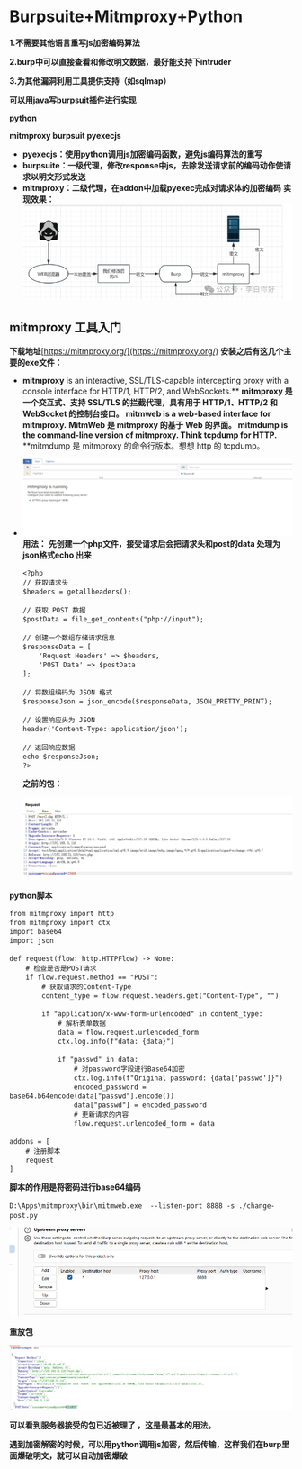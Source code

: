 # Burpsuite+Mitmproxy+Python

**1.不需要其他语言重写js加密编码算法**

**2.burp中可以直接查看和修改明文数据，最好能支持下intruder**

**3.为其他漏洞利用工具提供支持（如sqlmap）**

**可以用java写burpsuit插件进行实现**

**python**

**mitmproxy  burpsuit   pyexecjs**

* **pyexecjs：使用python调用js加密编码函数，避免js编码算法的重写**
* **burpsuite：一级代理，修改response中js，去除发送请求前的编码动作使请求以明文形式发送**
* **mitmproxy：二级代理，在addon中加载pyexec完成对请求体的加密编码**
  **实现效果：**
  ![image-20240601195101251](./resources\images\01-1.png)

## mitmproxy 工具入门

**下载地址**[https://mitmproxy.org/](https://mitmproxy.org/)
**安装之后有这几个主要的exe文件：**

* **mitmproxy** is an interactive, SSL/TLS-capable intercepting proxy with a console interface for HTTP/1, HTTP/2, and WebSockets.**
  **mitmproxy 是一个交互式、支持 SSL/TLS 的拦截代理，具有用于 HTTP/1、HTTP/2 和 WebSocket 的控制台接口。
  **mitmweb** is a web-based interface for mitmproxy.**
  **MitmWeb 是 mitmproxy 的基于 Web 的界面。
  **mitmdump** is the command-line version of mitmproxy. Think tcpdump for HTTP.**
  **mitmdump 是 mitmproxy 的命令行版本。想想 http 的 tcpdump。
* ![image-20240601191136516](./resources\images\01-2.png)
  **用法：**
  **先创建一个php文件，接受请求后会把请求头和post的data 处理为json格式echo 出来**

  ```
  <?php
  // 获取请求头
  $headers = getallheaders();

  // 获取 POST 数据
  $postData = file_get_contents("php://input");

  // 创建一个数组存储请求信息
  $responseData = [
      'Request Headers' => $headers,
      'POST Data' => $postData
  ];

  // 将数组编码为 JSON 格式
  $responseJson = json_encode($responseData, JSON_PRETTY_PRINT);

  // 设置响应头为 JSON
  header('Content-Type: application/json');

  // 返回响应数据
  echo $responseJson;
  ?>

  ```

  **之前的包：**

  ![image-20240605230654390](./resources\images\01-3.png)

**python脚本**

```
from mitmproxy import http
from mitmproxy import ctx
import base64
import json

def request(flow: http.HTTPFlow) -> None:
    # 检查是否是POST请求
    if flow.request.method == "POST":
        # 获取请求的Content-Type
        content_type = flow.request.headers.get("Content-Type", "")
        
        if "application/x-www-form-urlencoded" in content_type:
            # 解析表单数据
            data = flow.request.urlencoded_form
            ctx.log.info(f"data: {data}")
        
            if "passwd" in data:
                # 对password字段进行Base64加密
                ctx.log.info(f"Original password: {data['passwd']}")
                encoded_password = base64.b64encode(data["passwd"].encode())
                data["passwd"] = encoded_password
                # 更新请求的内容
                flow.request.urlencoded_form = data

addons = [
    # 注册脚本
    request
]

```

**脚本的作用是将密码进行base64编码**

`D:\Apps\mitmproxy\bin\mitmweb.exe  --listen-port 8888 -s ./change-post.py`

![image-20240605230836147](./resources\images\01-4.png)

**重放包**

![image-20240605230750252](./resources\images\01-5.png)

**可以看到服务器接受的包已近被理了 ，这是最基本的用法。**

**遇到加密解密的时候，可以用python调用js加密，然后传输，这样我们在burp里面爆破明文，就可以自动加密爆破**
